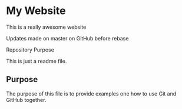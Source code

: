 # My Website 

This is a really awesome website

Updates made on master on GitHub before rebase

Repository Purpose

This is just a readme file.

## Purpose 

The purpose of this file is to provide examples
one how to use Git and GitHub together.